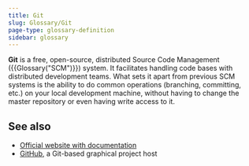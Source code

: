 ```yaml
---
title: Git
slug: Glossary/Git
page-type: glossary-definition
sidebar: glossary
---
```


**Git** is a free, open-source, distributed Source Code Management ({{Glossary("SCM")}}) system. It facilitates handling code bases with distributed development teams. What sets it apart from previous SCM systems is the ability to do common operations (branching, committing, etc.) on your local development machine, without having to change the master repository or even having write access to it.

## See also

- [Official website with documentation](https://git-scm.com/)
- [GitHub](https://github.com/), a Git-based graphical project host
